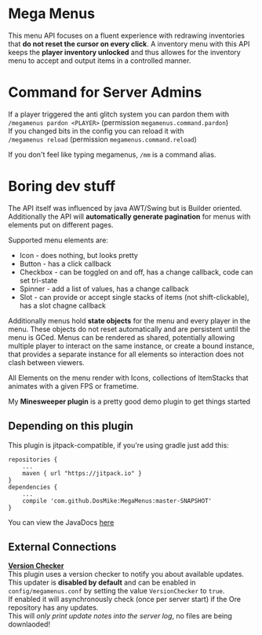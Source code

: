 # Mega Menus

This menu API focuses on a fluent experience with redrawing inventories that **do 
not reset the cursor on every click**. A inventory menu with this API keeps the 
**player inventory unlocked** and thus allowes for the inventory menu to accept and 
output items in a controlled manner.

# Command for Server Admins

If a player triggered the anti glitch system you can pardon them with  
`/megamenus pardon <PLAYER>` (permission `megamenus.command.pardon`)  
If you changed bits in the config you can reload it with  
`/megamenus reload` (permission `megamenus.command.reload`)

If you don't feel like typing megamenus, `/mm` is a command alias.

# Boring dev stuff

The API itself was influenced by java AWT/Swing but is Builder oriented.
Additionally the API will **automatically generate pagination** for menus with 
elements put on different pages.

Supported menu elements are:
* Icon - does nothing, but looks pretty
* Button - has a click callback
* Checkbox - can be toggled on and off, has a change callback, code can set tri-state
* Spinner - add a list of values, has a change callback
* Slot - can provide or accept single stacks of items (not shift-clickable), has a slot chagne callback

Additionally menus hold **state objects** for the menu and every player in the menu.
These objects do not reset automatically and are persistent until the menu is 
GCed. Menus can be rendered as shared, potentially allowing multiple player to 
interact on the same instance, or create a bound instance, that provides a 
separate instance for all elements so interaction does not clash between 
viewers.

All Elements on the menu render with Icons, collections of ItemStacks that 
animates with a given FPS or frametime.

My **Minesweeper plugin** is a pretty good demo plugin to get things started

## Depending on this plugin

This plugin is jitpack-compatible, if you're using gradle just add this:
```{groovy}
repositories {
    ...
    maven { url "https://jitpack.io" }
}
dependencies {
    ...
    compile 'com.github.DosMike:MegaMenus:master-SNAPSHOT'
}
```
You can view the JavaDocs [here](https://dosmike.github.io/MegaMenus/index.html)

## External Connections

**[Version Checker](https://github.com/DosMike/SpongePluginVersionChecker)**  
This plugin uses a version checker to notify you about available updates.  
This updater is **disabled by default** and can be enabled in `config/megamenus.conf`
by setting the value `VersionChecker` to `true`.    
If enabled it will asynchronously check (once per server start) if the Ore repository has any updates.  
This will *only print update notes into the server log*, no files are being downlaoded!